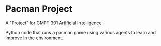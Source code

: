 # Pacman Project
A "Project" for CMPT 301 Artificial Intelligence

Python code that runs a pacman game using various agents to learn and improve in the environment.